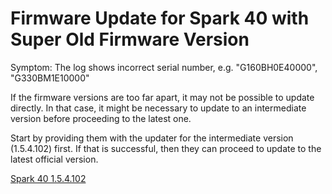 # Firmware Update for Spark 40 with Super Old Firmware Version

Symptom: The log shows incorrect serial number, e.g. "G160BH0E40000", "   G330BM1E10000"

If the firmware versions are too far apart, it may not be possible to update directly. In that case, it might be necessary to update to an intermediate version before proceeding to the latest one. 

Start by providing them with the updater for the intermediate version (1.5.4.102) first. If that is successful, then they can proceed to update to the latest official version.

[Spark 40 1.5.4.102](https://drive.google.com/drive/folders/1NpdmapJmFOIQdwB2OhKHxb4xz0ssvpO6?usp=sharing)

